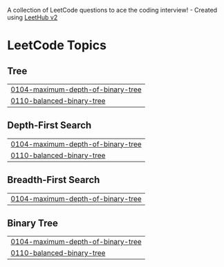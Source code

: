A collection of LeetCode questions to ace the coding interview! - Created using [LeetHub v2](https://github.com/arunbhardwaj/LeetHub-2.0)
<!---LeetCode Topics Start-->
# LeetCode Topics
## Tree
|  |
| ------- |
| [0104-maximum-depth-of-binary-tree](https://github.com/Manmoksh/Practice-GFG/tree/master/0104-maximum-depth-of-binary-tree) |
| [0110-balanced-binary-tree](https://github.com/Manmoksh/Practice-GFG/tree/master/0110-balanced-binary-tree) |
## Depth-First Search
|  |
| ------- |
| [0104-maximum-depth-of-binary-tree](https://github.com/Manmoksh/Practice-GFG/tree/master/0104-maximum-depth-of-binary-tree) |
| [0110-balanced-binary-tree](https://github.com/Manmoksh/Practice-GFG/tree/master/0110-balanced-binary-tree) |
## Breadth-First Search
|  |
| ------- |
| [0104-maximum-depth-of-binary-tree](https://github.com/Manmoksh/Practice-GFG/tree/master/0104-maximum-depth-of-binary-tree) |
## Binary Tree
|  |
| ------- |
| [0104-maximum-depth-of-binary-tree](https://github.com/Manmoksh/Practice-GFG/tree/master/0104-maximum-depth-of-binary-tree) |
| [0110-balanced-binary-tree](https://github.com/Manmoksh/Practice-GFG/tree/master/0110-balanced-binary-tree) |
<!---LeetCode Topics End-->